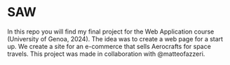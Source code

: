 # SAW
In this repo you will find my final project for the Web Application course (University of Genoa, 2024). The idea was to create a web page for a start up. We create a site for an e-commerce that sells Aerocrafts for space travels. This project was made in collaboration with @matteofazzeri.
